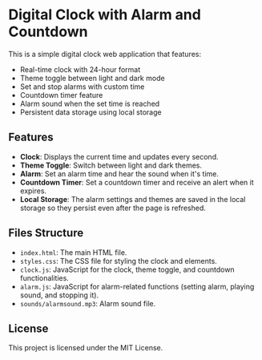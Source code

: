 # Digital Clock with Alarm and Countdown

This is a simple digital clock web application that features:

- Real-time clock with 24-hour format
- Theme toggle between light and dark mode
- Set and stop alarms with custom time
- Countdown timer feature
- Alarm sound when the set time is reached
- Persistent data storage using local storage

## Features

- **Clock**: Displays the current time and updates every second.
- **Theme Toggle**: Switch between light and dark themes.
- **Alarm**: Set an alarm time and hear the sound when it's time.
- **Countdown Timer**: Set a countdown timer and receive an alert when it expires.
- **Local Storage**: The alarm settings and themes are saved in the local storage so they persist even after the page is refreshed.

## Files Structure

- `index.html`: The main HTML file.
- `styles.css`: The CSS file for styling the clock and elements.
- `clock.js`: JavaScript for the clock, theme toggle, and countdown functionalities.
- `alarm.js`: JavaScript for alarm-related functions (setting alarm, playing sound, and stopping it).
- `sounds/alarmsound.mp3`: Alarm sound file.

## License

This project is licensed under the MIT License.
